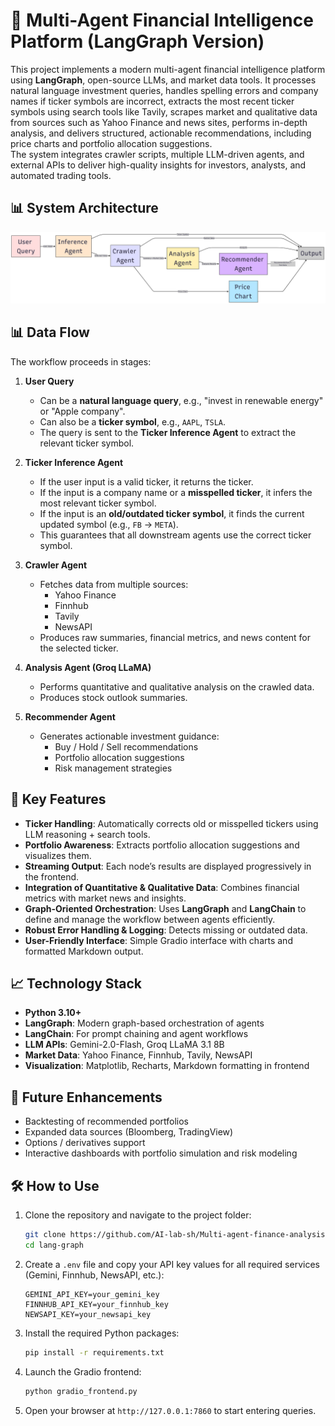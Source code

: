 # 🏦 Multi-Agent Financial Intelligence Platform (LangGraph Version)

This project implements a modern multi-agent financial intelligence platform using **LangGraph**, open-source LLMs, and market data tools. It processes natural language investment queries, handles spelling errors and company names if ticker symbols are incorrect, extracts the most recent ticker symbols using search tools like Tavily, scrapes market and qualitative data from sources such as Yahoo Finance and news sites, performs in-depth analysis, and delivers structured, actionable recommendations, including price charts and portfolio allocation suggestions.  
The system integrates crawler scripts, multiple LLM-driven agents, and external APIs to deliver high-quality insights for investors, analysts, and automated trading tools.

## 📊 System Architecture

![System Architecture Diagram](assets/diagram.png)

## 📊 Data Flow

The workflow proceeds in stages:

1. **User Query**  
   * Can be a **natural language query**, e.g., "invest in renewable energy" or "Apple company".  
   * Can also be a **ticker symbol**, e.g., `AAPL`, `TSLA`.  
   * The query is sent to the **Ticker Inference Agent** to extract the relevant ticker symbol.

2. **Ticker Inference Agent**  
   * If the user input is a valid ticker, it returns the ticker.  
   * If the input is a company name or a **misspelled ticker**, it infers the most relevant ticker symbol.  
   * If the input is an **old/outdated ticker symbol**, it finds the current updated symbol (e.g., `FB` → `META`).  
   * This guarantees that all downstream agents use the correct ticker symbol.

3. **Crawler Agent**  
   * Fetches data from multiple sources:
     * Yahoo Finance
     * Finnhub
     * Tavily
     * NewsAPI  
   * Produces raw summaries, financial metrics, and news content for the selected ticker.

4. **Analysis Agent (Groq LLaMA)**  
   * Performs quantitative and qualitative analysis on the crawled data.  
   * Produces stock outlook summaries.

5. **Recommender Agent**  
   * Generates actionable investment guidance:
     * Buy / Hold / Sell recommendations
     * Portfolio allocation suggestions
     * Risk management strategies

## 🌟 Key Features

* **Ticker Handling**: Automatically corrects old or misspelled tickers using LLM reasoning + search tools.  
* **Portfolio Awareness**: Extracts portfolio allocation suggestions and visualizes them.  
* **Streaming Output**: Each node’s results are displayed progressively in the frontend.  
* **Integration of Quantitative & Qualitative Data**: Combines financial metrics with market news and insights.  
* **Graph-Oriented Orchestration**: Uses **LangGraph** and **LangChain** to define and manage the workflow between agents efficiently.  
* **Robust Error Handling & Logging**: Detects missing or outdated data.  
* **User-Friendly Interface**: Simple Gradio interface with charts and formatted Markdown output.

## 📈 Technology Stack

* **Python 3.10+**  
* **LangGraph**: Modern graph-based orchestration of agents  
* **LangChain**: For prompt chaining and agent workflows  
* **LLM APIs**: Gemini-2.0-Flash, Groq LLaMA 3.1 8B  
* **Market Data**: Yahoo Finance, Finnhub, Tavily, NewsAPI  
* **Visualization**: Matplotlib, Recharts, Markdown formatting in frontend

## 🔮 Future Enhancements

* Backtesting of recommended portfolios  
* Expanded data sources (Bloomberg, TradingView)  
* Options / derivatives support  
* Interactive dashboards with portfolio simulation and risk modeling

## 🛠 How to Use

1. Clone the repository and navigate to the project folder:

   ```bash
   git clone https://github.com/AI-lab-sh/Multi-agent-finance-analysis-by-langgraph
   cd lang-graph
   ```

2. Create a `.env` file and copy your API key values for all required services (Gemini, Finnhub, NewsAPI, etc.):

   ```text
   GEMINI_API_KEY=your_gemini_key
   FINNHUB_API_KEY=your_finnhub_key
   NEWSAPI_KEY=your_newsapi_key
   ```

3. Install the required Python packages:

   ```bash
   pip install -r requirements.txt
   ```

4. Launch the Gradio frontend:

   ```bash
   python gradio_frontend.py
   ```

5. Open your browser at `http://127.0.0.1:7860` to start entering queries.
